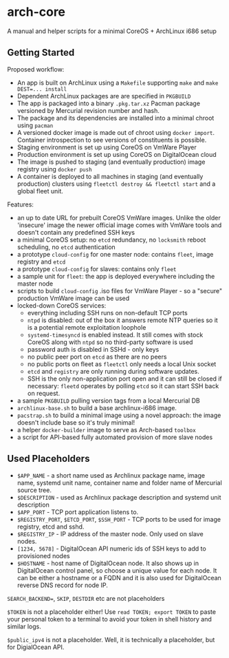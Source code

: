 # arch-core

A manual and helper scripts for a minimal CoreOS + ArchLinux i686 setup

## Getting Started

Proposed workflow:

- An app is built on ArchLinux using a `Makefile` supporting `make` and `make DEST=... install`
- Dependent ArchLinux packages are are specified in `PKGBUILD`
- The app is packaged into a binary `.pkg.tar.xz` Pacman package versioned by Mercurial revision number and hash.
- The package and its dependencies are installed into a minimal chroot using `pacman`
- A versioned docker image is made out of chroot using `docker import`. Container introspection to see versions of constituents is possible.
- Staging environment is set up using CoreOS on VmWare Player
- Production environment is set up using CoreOS on DigitalOcean cloud
- The image is pushed to staging (and eventually production) image registry using `docker push`
- A container is deployed to all machines in staging (and eventually production) clusters using  `fleetctl destroy && fleetctl start` and a global fleet unit.

Features:

- an up to date URL for prebuilt CoreOS VmWare images. Unlike the older 'insecure' image the newer official image comes with VmWare tools and doesn't contain any predefined SSH keys
- a minimal CoreOS setup: no `etcd` redundancy, no `locksmith` reboot scheduling, no `etcd` authentication
- a prototype `cloud-config` for one master node: contains `fleet`, image registry and `etcd`
- a prototype `cloud-config` for slaves: contains only `fleet`
- a sample unit for `fleet`: the app is deployed everywhere including the master node
- scripts to build `cloud-config` .iso files for VmWare Player - so a "secure" production VmWare image can be used
- locked-down CoreOS services:
  - everything including SSH runs on non-default TCP ports
  - `ntpd` is disabled:  out of the box it answers remote NTP queries so it is a potential remote exploitation loophole
  - `systemd-timesyncd`  is enabled instead. It still comes with stock CoreOS along with `ntpd` so no third-party software is used
  - password auth is disabled in SSHd - only keys
  - no public peer port on `etcd` as there are no peers
  - no public ports on fleet as `fleetctl` only needs a local Unix socket
  - `etcd` and `registry` are only running during software updates. 
  - SSH is the only non-application port open and it can still be closed if necessary: `fleetd` operates by polling `etcd` so it can start SSH back on request.
- a sample `PKGBUILD` pulling version tags from a local Mercurial DB
- `archlinux-base.sh` to build a base archlinux-i686 image.
- `pacstrap.sh` to build a minimal image using a novel approach: the image doesn't include base so it's truly minimal!
- a helper `docker-builder` image to serve as Arch-based `toolbox`
- a script for API-based fully automated provision of more slave nodes

## Used Placeholders

- `$APP_NAME` - a short name used as Archlinux package name, image name, systemd unit name, container name and folder name of Mercurial source tree.
- `$DESCRIPTION` - used as Archlinux package description and systemd unit description
- `$APP_PORT` - TCP port application listens to.
- `$REGISTRY_PORT`, `$ETCD_PORT`, `$SSH_PORT` - TCP ports to be used for image registry, etcd and sshd.
- `$REGISTRY_IP` - IP address of the master node. Only used on slave nodes.
- `[1234, 5678]` - DigitalOcean API numeric ids of SSH keys to add to provisioned nodes
- `$HOSTNAME` - host name of DigitalOcean node. It also shows up in DigitalOcean control panel, so choose a unique value for each node. It can be either a hostname or a FQDN and it is also used for DigitalOcean reverse DNS record for node IP.

`SEARCH_BACKEND=`, `SKIP`, `DESTDIR` etc are not placeholders

`$TOKEN` is not a placeholder either! Use `read TOKEN; export TOKEN` to paste your personal token to a terminal to avoid your token in shell history and similar logs.

`$public_ipv4` is not a placeholder. Well, it is technically a placeholder, but for DigialOcean API.
